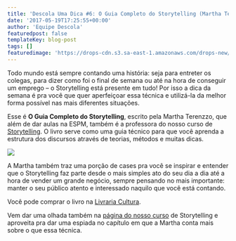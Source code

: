```yaml
---
title: 'Descola Uma Dica #6: O Guia Completo do Storytelling (Martha Terenzzo)'
date: '2017-05-19T17:25:55+00:00'
author: 'Equipe Descola'
featuredpost: false
templateKey: blog-post
tags: []
featuredimage: 'https://drops-cdn.s3.sa-east-1.amazonaws.com/drops-new/wp-content/uploads/2017/05/19172527/Descola_umadica-6-150x150.png'
---
```

Todo mundo está sempre contando uma história: seja para entreter os colegas, para dizer como foi o final de semana ou até na hora de conseguir um emprego – o Storytelling está presente em tudo! Por isso a dica da semana é pra você que quer aperfeiçoar essa técnica e utilizá-la da melhor forma possível nas mais diferentes situações.

Esse é **O Guia Completo do Storytelling**, escrito pela Martha Terenzzo, que além de dar aulas na ESPM, também é a professora do nosso curso de [Storytelling](https://descola.org/curso/storytelling). O livro serve como uma guia técnico para que você aprenda a estrutura dos discursos através de teorias, métodos e muitas dicas.

![](https://descola.org/drops/wp-content/uploads/2017/05/storytelling.png)

A Martha também traz uma porção de cases pra você se inspirar e entender que o Storytelling faz parte desde o mais simples ato do seu dia a dia até a hora de vender um grande negócio, sempre pensando no mais importante: manter o seu público atento e interessado naquilo que você está contando.

Você pode comprar o livro na [Livraria Cultura](http://www.livrariacultura.com.br/p/livros/administracao/comunicacao-empresarial/o-guia-completo-do-storytelling-46328461).

Vem dar uma olhada também na [página do nosso curso](https://descola.org/curso/storytelling) de Storytelling e aproveita pra dar uma espiada no capítulo em que a Martha conta mais sobre o que essa técnica.
